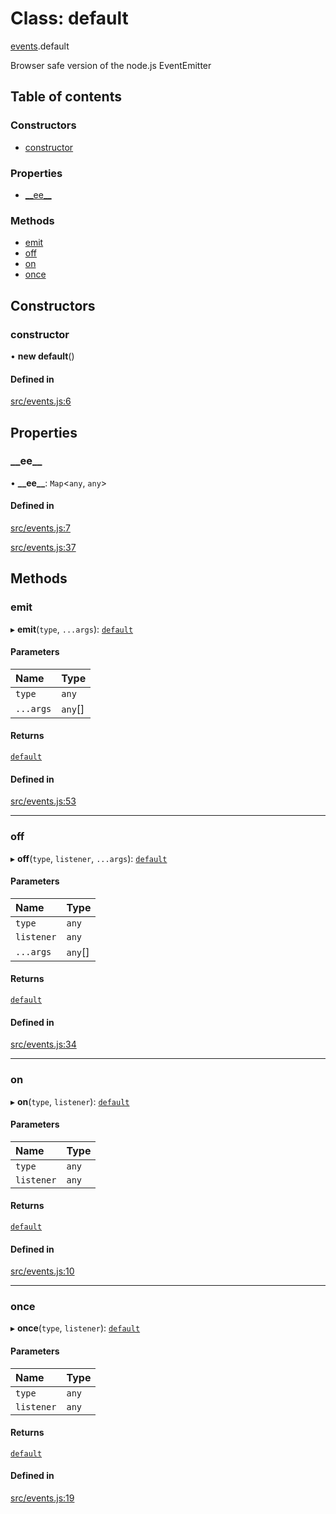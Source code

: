 # Class: default

[events](../modules/events.md).default

Browser safe version of the node.js EventEmitter

## Table of contents

### Constructors

- [constructor](events.default.md#constructor)

### Properties

- [\_\_ee\_\_](events.default.md#__ee__)

### Methods

- [emit](events.default.md#emit)
- [off](events.default.md#off)
- [on](events.default.md#on)
- [once](events.default.md#once)

## Constructors

### constructor

• **new default**()

#### Defined in

[src/events.js:6](https://github.com/Twipped/js-utils/blob/f2eceb5/src/events.js#L6)

## Properties

### \_\_ee\_\_

• **\_\_ee\_\_**: `Map`<`any`, `any`\>

#### Defined in

[src/events.js:7](https://github.com/Twipped/js-utils/blob/f2eceb5/src/events.js#L7)

[src/events.js:37](https://github.com/Twipped/js-utils/blob/f2eceb5/src/events.js#L37)

## Methods

### emit

▸ **emit**(`type`, `...args`): [`default`](events.default.md)

#### Parameters

| Name | Type |
| :------ | :------ |
| `type` | `any` |
| `...args` | `any`[] |

#### Returns

[`default`](events.default.md)

#### Defined in

[src/events.js:53](https://github.com/Twipped/js-utils/blob/f2eceb5/src/events.js#L53)

___

### off

▸ **off**(`type`, `listener`, `...args`): [`default`](events.default.md)

#### Parameters

| Name | Type |
| :------ | :------ |
| `type` | `any` |
| `listener` | `any` |
| `...args` | `any`[] |

#### Returns

[`default`](events.default.md)

#### Defined in

[src/events.js:34](https://github.com/Twipped/js-utils/blob/f2eceb5/src/events.js#L34)

___

### on

▸ **on**(`type`, `listener`): [`default`](events.default.md)

#### Parameters

| Name | Type |
| :------ | :------ |
| `type` | `any` |
| `listener` | `any` |

#### Returns

[`default`](events.default.md)

#### Defined in

[src/events.js:10](https://github.com/Twipped/js-utils/blob/f2eceb5/src/events.js#L10)

___

### once

▸ **once**(`type`, `listener`): [`default`](events.default.md)

#### Parameters

| Name | Type |
| :------ | :------ |
| `type` | `any` |
| `listener` | `any` |

#### Returns

[`default`](events.default.md)

#### Defined in

[src/events.js:19](https://github.com/Twipped/js-utils/blob/f2eceb5/src/events.js#L19)
